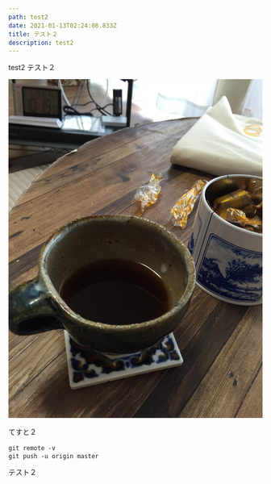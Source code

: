 ```yaml
---
path: test2
date: 2021-01-13T02:24:08.833Z
title: テスト２
description: test2
---
```

test2
テスト２

![gatsby logo](../assets/cd37886a-6245-47ab-8680-48aac3a0c5fb.jpeg "Gatsby")

てすと２

```
git remote -v
git push -u origin master
```

テスト２
